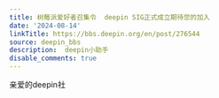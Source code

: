 ```yaml
---
title: 树莓派爱好者召集令  deepin SIG正式成立期待您的加入
date: '2024-08-14'
linkTitle: https://bbs.deepin.org/en/post/276544
source: deepin_bbs
description:  deepin小助手 
disable_comments: true
---
```

亲爱的deepin社
